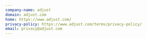 ```yaml
---
company-name: adjust
domain: adjust.com
home: https://www.adjust.com/
privacy-policy: https://www.adjust.com/terms/privacy-policy/
email: privacy@adjust.com
---
```




